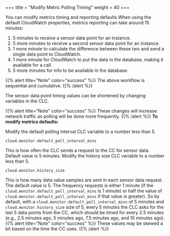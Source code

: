 +++
title = "Modify Metric Polling Timing"
weight = 40
+++

You can modify metrics timing and reporting defaults.When using the default CloudWatch properties, metrics reporting can take around 15 minutes: 

1. 5 minutes to receive a sensor data point for an instance. 
1. 5 more minutes to receive a second sensor data point for an instance. 
1. 1 more minute to calculate the difference between these two and send a single data point to CloudWatch. 
1. 1 more minute for CloudWatch to put the data in the database, making it available for a call. 
1. 5 more minutes for info to be available in the database. 

{{% alert title="Note" color="success" %}}
The above workflow is sequential and cumulative. 
{{% /alert %}}


The sensor data point timing values can be shortened by changing variables in the CLC. 


{{% alert title="Note" color="success" %}}
These changes will increase network traffic as polling will be done more frequently. 
{{% /alert %}}
**To modify metrics defaults:** 

Modify the default polling interval CLC variable to a number less than 5. 

    cloud.monitor.default_poll_interval_mins

This is how often the CLC sends a request to the CC for sensor data. Default value is 5 minutes. Modify the history size CLC variable to a number less than 5. 

    cloud.monitor.history_size

This is how many data value samples are sent in each sensor data request. The default value is 5. The frequency requests is either 1 minute (if the `cloud.monitor.default_poll_interval_mins` is 1 minute) or half the value of `cloud.monitor.default_poll_interval_mins` if that value is greater). So by default, with a `cloud.monitor.default_poll_interval_mins` of 5 minutes and `cloud.monitor.history_size` size of 5, every 5 minutes the CLC asks for the last 5 data points from the CC, which should be timed for every 2.5 minutes (e.g., 2.5 minutes ago, 5 minutes ago, 7.5 minutes ago, and 10 minutes ago). 
{{% alert title="Note" color="success" %}}
These values may be skewed a bit based on the time the CC uses. 
{{% /alert %}}

